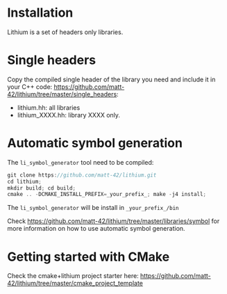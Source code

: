 # Installation

Lithium is a set of headers only libraries.

# Single headers

Copy the compiled single header of the library you need and include it in your C++ code: https://github.com/matt-42/lithium/tree/master/single_headers:
  - lithium.hh: all libraries
  - lithium_XXXX.hh: library XXXX only.

# Automatic symbol generation

The `li_symbol_generator` tool need to be compiled: 

```c++
git clone https://github.com/matt-42/lithium.git
cd lithium;
mkdir build; cd build;
cmake .. -DCMAKE_INSTALL_PREFIX=_your_prefix_; make -j4 install;
```

The `li_symbol_generator` will be install in `_your_prefix_/bin`

Check https://github.com/matt-42/lithium/tree/master/libraries/symbol for more information on how to use automatic symbol generation.


# Getting started with CMake

Check the cmake+lithium project starter here:
https://github.com/matt-42/lithium/tree/master/cmake_project_template

